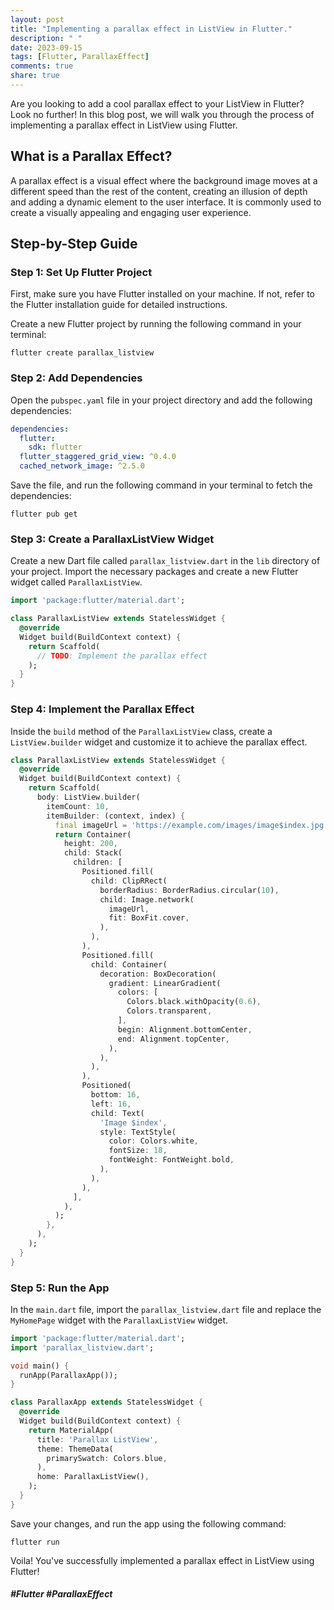 ```yaml
---
layout: post
title: "Implementing a parallax effect in ListView in Flutter."
description: " "
date: 2023-09-15
tags: [Flutter, ParallaxEffect]
comments: true
share: true
---
```


Are you looking to add a cool parallax effect to your ListView in Flutter? Look no further! In this blog post, we will walk you through the process of implementing a parallax effect in ListView using Flutter.

## What is a Parallax Effect?

A parallax effect is a visual effect where the background image moves at a different speed than the rest of the content, creating an illusion of depth and adding a dynamic element to the user interface. It is commonly used to create a visually appealing and engaging user experience.

## Step-by-Step Guide

### Step 1: Set Up Flutter Project

First, make sure you have Flutter installed on your machine. If not, refer to the Flutter installation guide for detailed instructions.

Create a new Flutter project by running the following command in your terminal:

```
flutter create parallax_listview
```

### Step 2: Add Dependencies

Open the `pubspec.yaml` file in your project directory and add the following dependencies:

```yaml
dependencies:
  flutter:
    sdk: flutter
  flutter_staggered_grid_view: ^0.4.0
  cached_network_image: ^2.5.0
```

Save the file, and run the following command in your terminal to fetch the dependencies:

```
flutter pub get
```

### Step 3: Create a ParallaxListView Widget

Create a new Dart file called `parallax_listview.dart` in the `lib` directory of your project. Import the necessary packages and create a new Flutter widget called `ParallaxListView`.

```dart
import 'package:flutter/material.dart';

class ParallaxListView extends StatelessWidget {
  @override
  Widget build(BuildContext context) {
    return Scaffold(
      // TODO: Implement the parallax effect
    );
  }
}
```

### Step 4: Implement the Parallax Effect

Inside the `build` method of the `ParallaxListView` class, create a `ListView.builder` widget and customize it to achieve the parallax effect.

```dart
class ParallaxListView extends StatelessWidget {
  @override
  Widget build(BuildContext context) {
    return Scaffold(
      body: ListView.builder(
        itemCount: 10,
        itemBuilder: (context, index) {
          final imageUrl = 'https://example.com/images/image$index.jpg';
          return Container(
            height: 200,
            child: Stack(
              children: [
                Positioned.fill(
                  child: ClipRRect(
                    borderRadius: BorderRadius.circular(10),
                    child: Image.network(
                      imageUrl,
                      fit: BoxFit.cover,
                    ),
                  ),
                ),
                Positioned.fill(
                  child: Container(
                    decoration: BoxDecoration(
                      gradient: LinearGradient(
                        colors: [
                          Colors.black.withOpacity(0.6),
                          Colors.transparent,
                        ],
                        begin: Alignment.bottomCenter,
                        end: Alignment.topCenter,
                      ),
                    ),
                  ),
                ),
                Positioned(
                  bottom: 16,
                  left: 16,
                  child: Text(
                    'Image $index',
                    style: TextStyle(
                      color: Colors.white,
                      fontSize: 18,
                      fontWeight: FontWeight.bold,
                    ),
                  ),
                ),
              ],
            ),
          );
        },
      ),
    );
  }
}
```

### Step 5: Run the App

In the `main.dart` file, import the `parallax_listview.dart` file and replace the `MyHomePage` widget with the `ParallaxListView` widget.

```dart
import 'package:flutter/material.dart';
import 'parallax_listview.dart';

void main() {
  runApp(ParallaxApp());
}

class ParallaxApp extends StatelessWidget {
  @override
  Widget build(BuildContext context) {
    return MaterialApp(
      title: 'Parallax ListView',
      theme: ThemeData(
        primarySwatch: Colors.blue,
      ),
      home: ParallaxListView(),
    );
  }
}
```

Save your changes, and run the app using the following command:

```
flutter run
```

Voila! You've successfully implemented a parallax effect in ListView using Flutter!

##### #Flutter #ParallaxEffect